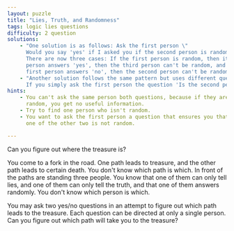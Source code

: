 ```yaml
---
layout: puzzle
title: "Lies, Truth, and Randomness"
tags: logic lies questions
difficulty: 2 question
solutions:
    - "One solution is as follows: Ask the first person \"
      Would you say 'yes' if I asked you if the second person is random?\"
      There are now three cases: If the first person is random, then it doesn't matter which of the other two you ask the second question to (since neither is the random one). In any other case, if the first
      person answers 'yes', then the third person can't be random, and if the
      first person answers 'no', then the second person can't be random. (This can be verified through case analysis). Ask the non-random person the following question: \"Would you say 'yes' if I asked you if the first road is the road to treasure?\" If they say `yes`, then the first road is the treasure road. If they say `no`, then the second road is the treasure road."
    - "Another solution follows the same pattern but uses different questions.
      If you simply ask the first person the question 'Is the second person random?' then the truth teller would answer yes/no (if second person was random / wasn't) and the liar would answer no/yes (and again, the random one doesn't matter). Thus we need to flip the answer of the first person conditionally (only if they are the liar). This is like a CNOT gate in quantum computing, or an XOR gate in classical computing. Thus a valid question would be \"Is exactly one of the following statements true? You are the truth teller. The second person is random.\" If the answer is 'no', then the third person is not random. If the answer is `yes` then the second person is not random. Follow up with a question to the one that is not random. The goal of the second question is to find something to which the truth teller and the liar would both answer the same thing."
hints:
    - You can't ask the same person both questions, because if they are
      random, you get no useful information.
    - Try to find one person who isn't random.
    - You want to ask the first person a question that ensures you that
      one of the other two is not random.

---
```


Can you figure out where the treasure is?
<!--more-->

You come to a fork in the road. One path leads to treasure, and the other path
leads to certain death. You don't know which path is which. In front of the paths
are standing three people. You know that one of them can only tell lies, and
one of them can only tell the truth, and that one of them answers randomly. You don't know which person is which.

You may ask two yes/no questions in an attempt to figure out which path
leads to the treasure. Each question can be directed at only a single person.
Can you figure out which path will take you to the treasure?
